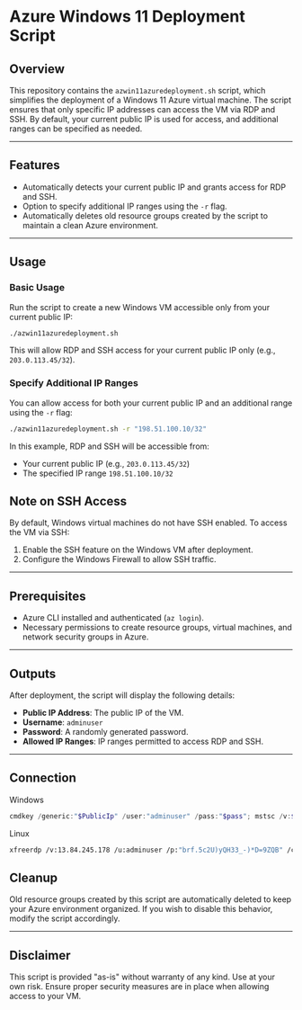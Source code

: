 # Azure Windows 11 Deployment Script

## Overview
This repository contains the `azwin11azuredeployment.sh` script, which simplifies the deployment of a Windows 11 Azure virtual machine. The script ensures that only specific IP addresses can access the VM via RDP and SSH. By default, your current public IP is used for access, and additional ranges can be specified as needed.

---

## Features
- Automatically detects your current public IP and grants access for RDP and SSH.
- Option to specify additional IP ranges using the `-r` flag.
- Automatically deletes old resource groups created by the script to maintain a clean Azure environment.

---

## Usage
### Basic Usage
Run the script to create a new Windows VM accessible only from your current public IP:

```bash
./azwin11azuredeployment.sh
```

This will allow RDP and SSH access for your current public IP only (e.g., `203.0.113.45/32`).

### Specify Additional IP Ranges
You can allow access for both your current public IP and an additional range using the `-r` flag:

```bash
./azwin11azuredeployment.sh -r "198.51.100.10/32"
```

In this example, RDP and SSH will be accessible from:
- Your current public IP (e.g., `203.0.113.45/32`)
- The specified IP range `198.51.100.10/32`



## Note on SSH Access
By default, Windows virtual machines do not have SSH enabled. To access the VM via SSH:
1. Enable the SSH feature on the Windows VM after deployment.
2. Configure the Windows Firewall to allow SSH traffic.

---

## Prerequisites
- Azure CLI installed and authenticated (`az login`).
- Necessary permissions to create resource groups, virtual machines, and network security groups in Azure.

---

## Outputs
After deployment, the script will display the following details:
- **Public IP Address**: The public IP of the VM.
- **Username**: `adminuser`
- **Password**: A randomly generated password.
- **Allowed IP Ranges**: IP ranges permitted to access RDP and SSH.

---

## Connection

Windows
```Powershell
cmdkey /generic:"$PublicIp" /user:"adminuser" /pass:"$pass"; mstsc /v:$publicip
```

Linux
```bash
xfreerdp /v:13.84.245.178 /u:adminuser /p:"brf.5c2U)yQH33_-)*D=9ZQB" /cert:ignore
```

## Cleanup
Old resource groups created by this script are automatically deleted to keep your Azure environment organized. If you wish to disable this behavior, modify the script accordingly.

---

## Disclaimer
This script is provided "as-is" without warranty of any kind. Use at your own risk. Ensure proper security measures are in place when allowing access to your VM.
